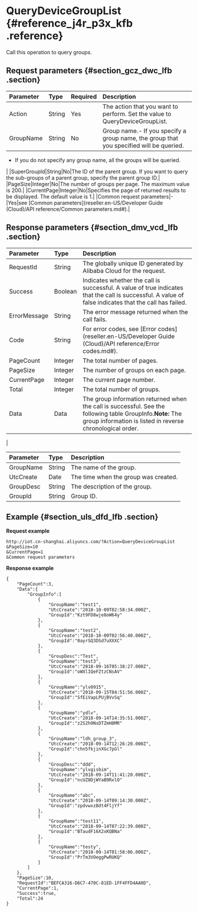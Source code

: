 # QueryDeviceGroupList {#reference_j4r_p3x_kfb .reference}

Call this operation to query groups.

## Request parameters {#section_gcz_dwc_lfb .section}

|Parameter|Type|Required|Description|
|:--------|:---|:-------|:----------|
|Action|String|Yes|The action that you want to perform. Set the value to QueryDeviceGroupList.|
|GroupName|String|No|Group name.-   If you specify a group name, the group that you specified will be queried.
-   If you do not specify any group name, all the groups will be queried.

|
|SuperGroupId|String|No|The ID of the parent group. If you want to query the sub-groups of a parent group, specify the parent group ID.|
|PageSize|Integer|No|The number of groups per page. The maximum value is 200.|
|CurrentPage|Integer|No|Specifies the page of returned results to be displayed. The default value is 1.|
|Common request parameters|-|Yes|see [Common parameters](reseller.en-US/Developer Guide (Cloud)/API reference/Common parameters.md#).|

## Response parameters {#section_dmv_vcd_lfb .section}

|Parameter|Type|Description|
|:--------|:---|:----------|
|RequestId|String|The globally unique ID generated by Alibaba Cloud for the request.|
|Success|Boolean|Indicates whether the call is successful. A value of true indicates that the call is successful. A value of false indicates that the call has failed.|
|ErrorMessage|String|The error message returned when the call fails. |
|Code|String|For error codes, see [Error codes](reseller.en-US/Developer Guide (Cloud)/API reference/Error codes.md#).|
|PageCount|Integer|The total number of pages.|
|PageSize|Integer|The number of groups on each page.|
|CurrentPage|Integer|The current page number.|
|Total|Integer|The total number of groups.|
|Data|Data|The group information returned when the call is successful. See the following table GroupInfo.**Note:** The group information is listed in reverse chronological order.

|

|Parameter|Type|Description|
|:--------|:---|:----------|
|GroupName|String|The name of the group.|
|UtcCreate|Date|The time when the group was created.|
|GroupDesc|String|The description of the group.|
|GroupId|String|Group ID.|

## Example {#section_uls_dfd_lfb .section}

**Request example**

```
http://iot.cn-shanghai.aliyuncs.com/?Action=QueryDeviceGroupList
&PageSize=10
&CurrentPage=1
&Common request parameters
```

**Response example**

```
{
    "PageCount":3,
    "Data":{
        "GroupInfo":[
            {
                "GroupName":"test1",
                "UtcCreate":"2018-10-09T02:58:34.000Z",
                "GroupId":"Kzt9FD8wje8oW64y"
            },
            {
                "GroupName":"test2",
                "UtcCreate":"2018-10-09T02:56:40.000Z",
                "GroupId":"0ayrSQ3DSd7uXXXC"
            },
            {
                "GroupDesc":"Test",
                "GroupName":"test3",
                "UtcCreate":"2018-09-16T05:38:27.000Z",
                "GroupId":"oWXlIQeFZtzCNsAV"
            },
            {
                "GroupName":"ylv0915",
                "UtcCreate":"2018-09-15T04:51:56.000Z",
                "GroupId":"SfEiVapLPUjBVvSq"
            },
            {
                "GroupName":"ydlv",
                "UtcCreate":"2018-09-14T14:35:51.000Z",
                "GroupId":"z2S2h9NsDTZmH8MR"
            },
            {
                "GroupName":"ldh_group_3",
                "UtcCreate":"2018-09-14T12:26:20.000Z",
                "GroupId":"chn5fkjinXGc7pGl"
            },
            {
                "GroupDesc":"ddd",
                "GroupName":"ylvgisbim",
                "UtcCreate":"2018-09-14T11:41:20.000Z",
                "GroupId":"ncUZ8DjWYaB9RxlO"
            },
            {
                "GroupName":"abc",
                "UtcCreate":"2018-09-14T09:14:30.000Z",
                "GroupId":"zpdvwxzBdt4FljYf"
            },
            {
                "GroupName":"test11",
                "UtcCreate":"2018-09-14T07:22:39.000Z",
                "GroupId":"BTaudF16X2xKQBNa"
            },
            {
                "GroupName":"testy",
                "UtcCreate":"2018-09-14T01:58:06.000Z",
                "GroupId":"PrTm3VOeggPwRUKQ"
            }
        ]
    },
    "PageSize":10,
    "RequestId":"BEFCA316-D6C7-470C-81ED-1FF4FFD4AA0D",
    "CurrentPage":1,
    "Success":true,
    "Total":24
}
```

